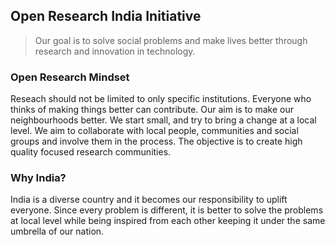 ## Open Research India Initiative

> Our goal is to solve social problems and make lives better through research and innovation in technology.

### Open Research Mindset
Reseach should not be limited to only specific institutions. Everyone who thinks of making things better can contribute. Our aim is to make our neighbourhoods better. We start small, and try to bring a change at a local level. We aim to collaborate with local people, communities and social groups and involve them in the process. The objective is to create high quality focused research communities.

### Why India?
India is a diverse country and it becomes our responsibility to uplift everyone. Since every problem is different, it is better to solve the problems at local level while being inspired from each other keeping it under the same umbrella of our nation.
